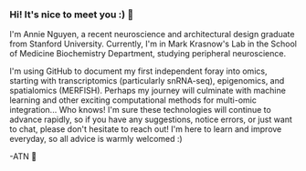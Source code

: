 ### Hi! It's nice to meet you :) 👋

I'm Annie Nguyen, a recent neuroscience and architectural design graduate from Stanford University. Currently, I'm in Mark Krasnow's Lab in the School of Medicine Biochemistry Department, studying peripheral neuroscience. 

I'm using GitHub to document my first independent foray into omics, starting with transcriptomics (particularly snRNA-seq), epigenomics, and spatialomics (MERFISH). Perhaps my journey will culminate with machine learning and other exciting computational methods for multi-omic integration... Who knows! I'm sure these technologies will continue to advance rapidly, so if you have any suggestions, notice errors, or just want to chat, please don't hesitate to reach out! I'm here to learn and improve everyday, so all advice is warmly welcomed :)

-ATN 🦈

<!--
**annienguyen9/annienguyen9** is a ✨ _special_ ✨ repository because its `README.md` (this file) appears on your GitHub profile.

Here are some ideas to get you started:

- 🔭 I’m currently working on ...
- 🌱 I’m currently learning ...
- 👯 I’m looking to collaborate on ...
- 🤔 I’m looking for help with ...
- 💬 Ask me about ...
- 📫 How to reach me: ...
- 😄 Pronouns: ...
- ⚡ Fun fact: ...
-->
